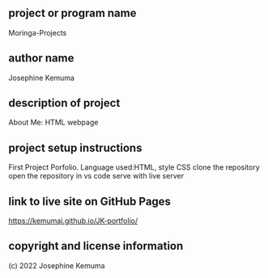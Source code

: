 ## project or program name
Moringa-Projects

## author name
Josephine Kemuma

## description of project
About Me: HTML webpage 

## project setup instructions
First Project Porfolio. Language used:HTML, style CSS
clone the repository
open the repository in vs code
serve with live server

## link to live site on GitHub Pages
 https://kemumaj.github.io/JK-portfolio/

## copyright and license information
(c) 2022 Josephine Kemuma

